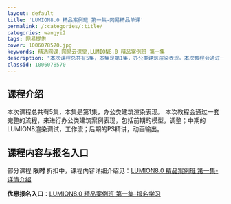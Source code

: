 ```yaml
---
layout: default
title: 'LUMION8.0 精品案例班 第一集-网易精品单课'
permalink: /:categories/:title/
categories: wangyi2
tags: 网易提供
cover: 1006078570.jpg
keywords: 精选网课,网易云课堂,LUMION8.0 精品案例班 第一集
description: "本次课程总共有5集，本集是第1集，办公类建筑渲染表现。本次教程会通过一套完整的流程，来进行办公类建筑案例表现，包括前期的模型，调整；中期的LUMION8渲染调试，工作流；后期的PS精讲，动画"
classid: 1006078570
---
```


## 课程介绍

本次课程总共有5集，本集是第1集，办公类建筑渲染表现。
本次教程会通过一套完整的流程，来进行办公类建筑案例表现，包括前期的模型，调整；中期的LUMION8渲染调试，工作流；后期的PS精讲，动画输出。

## 课程内容与报名入口

部分课程 **限时** 折扣中，课程内容详细介绍见：[LUMION8.0 精品案例班 第一集-详情介绍](https://study.163.com/course/introduction/1006078570.htm?share=1&shareId=1025206652&utm_campaign=share&utm_medium=iphoneShare&utm_source=&utm_u=1025206652)

**优惠报名入口**：[LUMION8.0 精品案例班 第一集-报名学习](https://study.163.com/course/introduction/1006078570.htm?share=1&shareId=1025206652&utm_campaign=share&utm_medium=iphoneShare&utm_source=&utm_u=1025206652)

